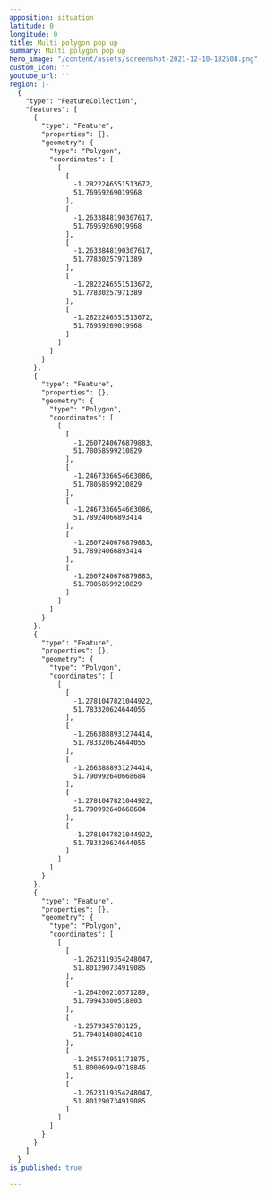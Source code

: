 ```yaml
---
apposition: situation
latitude: 0
longitude: 0
title: Multi polygon pop up
summary: Multi polygon pop up
hero_image: "/content/assets/screenshot-2021-12-10-182508.png"
custom_icon: ''
youtube_url: ''
region: |-
  {
    "type": "FeatureCollection",
    "features": [
      {
        "type": "Feature",
        "properties": {},
        "geometry": {
          "type": "Polygon",
          "coordinates": [
            [
              [
                -1.2822246551513672,
                51.76959269019968
              ],
              [
                -1.2633848190307617,
                51.76959269019968
              ],
              [
                -1.2633848190307617,
                51.77830257971389
              ],
              [
                -1.2822246551513672,
                51.77830257971389
              ],
              [
                -1.2822246551513672,
                51.76959269019968
              ]
            ]
          ]
        }
      },
      {
        "type": "Feature",
        "properties": {},
        "geometry": {
          "type": "Polygon",
          "coordinates": [
            [
              [
                -1.2607240676879883,
                51.78058599210829
              ],
              [
                -1.2467336654663086,
                51.78058599210829
              ],
              [
                -1.2467336654663086,
                51.78924066893414
              ],
              [
                -1.2607240676879883,
                51.78924066893414
              ],
              [
                -1.2607240676879883,
                51.78058599210829
              ]
            ]
          ]
        }
      },
      {
        "type": "Feature",
        "properties": {},
        "geometry": {
          "type": "Polygon",
          "coordinates": [
            [
              [
                -1.2781047821044922,
                51.783320624644055
              ],
              [
                -1.2663888931274414,
                51.783320624644055
              ],
              [
                -1.2663888931274414,
                51.790992640668684
              ],
              [
                -1.2781047821044922,
                51.790992640668684
              ],
              [
                -1.2781047821044922,
                51.783320624644055
              ]
            ]
          ]
        }
      },
      {
        "type": "Feature",
        "properties": {},
        "geometry": {
          "type": "Polygon",
          "coordinates": [
            [
              [
                -1.2623119354248047,
                51.801290734919085
              ],
              [
                -1.264200210571289,
                51.79943300518803
              ],
              [
                -1.2579345703125,
                51.79481488824018
              ],
              [
                -1.245574951171875,
                51.800069949718846
              ],
              [
                -1.2623119354248047,
                51.801290734919085
              ]
            ]
          ]
        }
      }
    ]
  }
is_published: true

---
```

